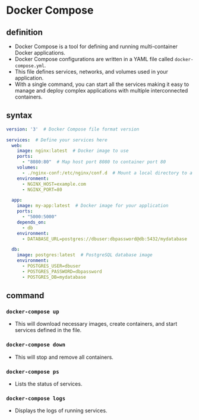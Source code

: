 # Docker Compose

## definition

+ Docker Compose is a tool for defining and running multi-container Docker applications.
+ Docker Compose configurations are written in a YAML file called `docker-compose.yml`.
+ This file defines services, networks, and volumes used in your application.
+ With a single command, you can start all the services making it easy to manage and deploy complex applications with multiple interconnected containers.

## syntax

```yaml
version: '3'  # Docker Compose file format version

services:  # Define your services here
  web:
    image: nginx:latest  # Docker image to use
    ports:
      - "8080:80"  # Map host port 8080 to container port 80
    volumes:
      - ./nginx-conf:/etc/nginx/conf.d  # Mount a local directory to a container directory
    environment:
      - NGINX_HOST=example.com
      - NGINX_PORT=80

  app:
    image: my-app:latest  # Docker image for your application
    ports:
      - "5000:5000"
    depends_on:
      - db
    environment:
      - DATABASE_URL=postgres://dbuser:dbpassword@db:5432/mydatabase

  db:
    image: postgres:latest  # PostgreSQL database image
    environment:
      - POSTGRES_USER=dbuser
      - POSTGRES_PASSWORD=dbpassword
      - POSTGRES_DB=mydatabase

```

## command

### `docker-compose up`

+ This will download necessary images, create containers, and start services defined in the file.

### `docker-compose down`

+ This will stop and remove all containers.

### `docker-compose ps`

+ Lists the status of services.

### `docker-compose logs`

+ Displays the logs of running services.
